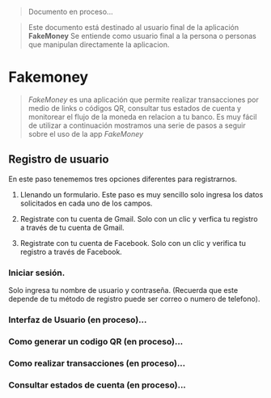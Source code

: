 > Documento en proceso...
 

> Este documento  está  destinado al usuario final de la aplicación **FakeMoney**
> Se entiende como usuario final a la persona o personas que manipulan directamente la  aplicacion.  

# Fakemoney

> _FakeMoney_ es una aplicación que  permite realizar transacciones por medio de links o códigos QR, consultar tus estados de cuenta y monitorear el flujo de la moneda en relacion a tu banco.
> Es muy  fácil  de utilizar  a continuación  mostramos una serie de pasos a seguir sobre el uso de la app _FakeMoney_ 

## Registro de usuario


En este paso tenememos tres opciones diferentes para registrarnos.

	
 1. Llenando un formulario.
    Este paso es muy sencillo solo ingresa los datos solicitados en cada uno de los campos.

 2. Registrate con tu cuenta de Gmail.
    Solo con un clic y verfica tu registro a través  de tu cuenta de Gmail.

 3. Registrate con tu cuenta de Facebook.
    Solo con un clic y verifica tu registro  a través  de Facebook. 


### Iniciar sesión.

Solo ingresa tu nombre de usuario y  contraseña.
(Recuerda que este depende de tu  método de registro puede ser correo o numero de telefono).	

### Interfaz de Usuario (en proceso)...

### Como generar un codigo QR (en proceso)...

### Como realizar transacciones (en proceso)...

### Consultar estados de cuenta (en proceso)...
